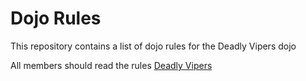 Dojo Rules
==========

This repository contains a list of dojo rules for the Deadly Vipers dojo

All members should read the rules
[Deadly Vipers]("https://github.com/deadlyvipers")

